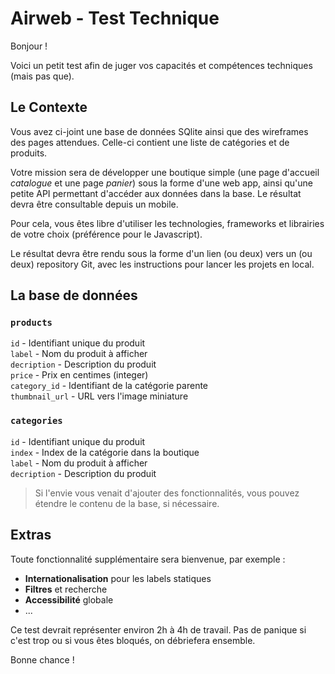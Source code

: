 Airweb - Test Technique 
===

Bonjour !

Voici un petit test afin de juger vos capacités et compétences techniques (mais pas que).

## Le Contexte

Vous avez ci-joint une base de données SQlite ainsi que des wireframes des pages attendues. Celle-ci contient une liste de catégories et de produits.

Votre mission sera de développer une boutique simple (une page d'accueil *catalogue* et une page *panier*) sous la forme d'une web app, ainsi qu'une petite API permettant d'accéder aux données dans la base. Le résultat devra être consultable depuis un mobile.

Pour cela, vous êtes libre d'utiliser les technologies, frameworks et librairies de votre choix (préférence pour le Javascript). 

Le résultat devra être rendu sous la forme d'un lien (ou deux) vers un (ou deux) repository Git, avec les instructions pour lancer les projets en local.

## La base de données

### `products`
`id` - Identifiant unique du produit  
`label` - Nom du produit à afficher  
`decription` - Description du produit  
`price` - Prix en centimes (integer)  
`category_id` - Identifiant de la catégorie parente  
`thumbnail_url` - URL vers l'image miniature  

### `categories`
`id` - Identifiant unique du produit  
`index` - Index de la catégorie dans la boutique  
`label` - Nom du produit à afficher  
`decription` - Description du produit  

> Si l'envie vous venait d'ajouter des fonctionnalités, vous pouvez étendre le contenu de la base, si nécessaire.

## Extras

Toute fonctionnalité supplémentaire sera bienvenue, par exemple :
- **Internationalisation** pour les labels statiques
- **Filtres** et recherche
- **Accessibilité** globale
- ...

Ce test devrait représenter environ 2h à 4h de travail. Pas de panique si c'est trop ou si vous êtes bloqués, on débriefera ensemble.

Bonne chance !